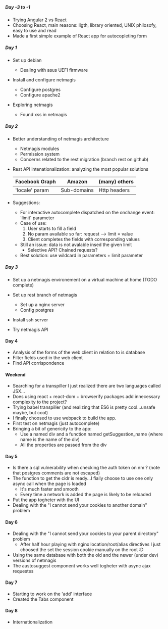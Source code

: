 

##### Day -3 to -1

- Trying Angular 2 vs React
- Choosing React, main reasons: ligth, library oriented, UNIX philosofy, easy to use and read
- Made a first simple example of React app for autocopleting form


##### Day 1

- Set up debian
  - Dealing with asus UEFI firmware

- Install and configure netmagis
	- Configure postgres
	- Configure apache2

- Exploring netmagis
	- Found xss in netmagis

##### Day 2

- Better understanding of netmagis architecture
	- Netmagis modules
	- Permission system
	- Concerns related to the rest migration (branch rest on github)

- Rest API intenationalization: analyzing the most popular solutions

	| Facebook Graph  |     Amazon     | (many) others  |
	| --------------- | -------------- | -------------- |
	| 'locale' param  |  Sub-domains   | Http headers   |

- Suggestions:
	- For interactive autocomplete dispatched on the onchange event: 'limit' parameter
	- Case of use:
		1. User starts to fill a field
		2. No param available so far: request --> limit = value
		3. Client completes the fields with corresponding values
	- Still an issue: data is not avalable insed the given limit
		- Selective API? Chained requests? 
	- Best solution: use wildcard in parameters + limit parameter

##### Day 3

- Set up a netmagis environement on a virtual machine at home (TODO complete)
- Set up rest branch of netmagis
	- Set up a nginx server
	- Config postgres

- Install ssh server
- Try netmagis API

#### Day 4

- Analysis of the forms of the web client in relation to is database
- Filter fields used in the web client
- Find API corrispondence


#### Weekend

- Searching for a transpiller I just realized there are two languages called JSX...
- Does using react + react-dom + browserify packages add innecessary complexity to the project?
- Trying babel transpiller (and realizing that ES6 is pretty cool...unsafe maybe, but cool)
- I finally choosed to use webpack to build the app.
- First test on netmagis (just autocomplete)
- Bringing a bit of genericity to the app:
	- Use a named div and a function named getSuggestion_name (where name is the name of the div)
	- All the properties are passed from the div

#### Day 5
- Is there a sql vulnerability when checking the auth token on nm ? (note that postgres comments are not escaped)
- The function to get the cidr is ready...I fially choose to use one only async call when the page is loaded
	- It's much faster and smooth
	- Every time a network is added the page is likely to be reloaded
- Put the app togheter with the UI
- Dealing with the "I cannot send your cookies to another domain" problem

#### Day 6
- Dealing with the "I cannot send your cookies to your parent directory" problem
	- After half hour playing with nginx location/root/alias directives I just choosed the set the
	  session cookie manually on the root :D
- Using the same database with both the old and the newer (under dev) versions of netmagis
- The austosuggest component works well togheter with async ajax requestes

#### Day 7
- Starting to work on the 'add' interface
- Created the Tabs component 

#### Day 8
- Internationalization







